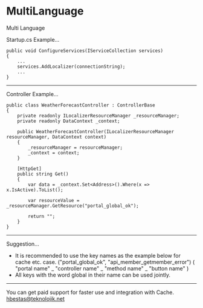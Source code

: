 # MultiLanguage
Multi Language 

Startup.cs Example...

    public void ConfigureServices(IServiceCollection services)
    { 
        ...
        services.AddLocalizer(connectionString);
        ...
    }
   
   
----------------------------------------------------------------------------------------------------------------------


Controller Example...


    public class WeatherForecastController : ControllerBase
    {
        private readonly ILocalizerResourceManager _resourceManager;
        private readonly DataContext _context;

        public WeatherForecastController(ILocalizerResourceManager resourceManager, DataContext context)
        {
            _resourceManager = resourceManager;
            _context = context;
        }

        [HttpGet]
        public string Get()
        {
            var data = _context.Set<Address>().Where(x => x.IsActive).ToList();

            var resourceValue = _resourceManager.GetResource("portal_global_ok");

            return "";
        }
    }


----------------------------------------------------------------------------------------------------------------------

Suggestion...

- It is recommended to use the key names as the example below for cache etc. case.  ("portal_global_ok", "api_member_getmember_error")
( "portal name" _ "controller name" _ "method name" _ "button name" )
- All keys with the word global in their name can be used jointly.

----------------------------------------------------------------------------------------------------------------------


You can get paid support for faster use and integration with Cache.
hbestas@teknolojik.net

  
